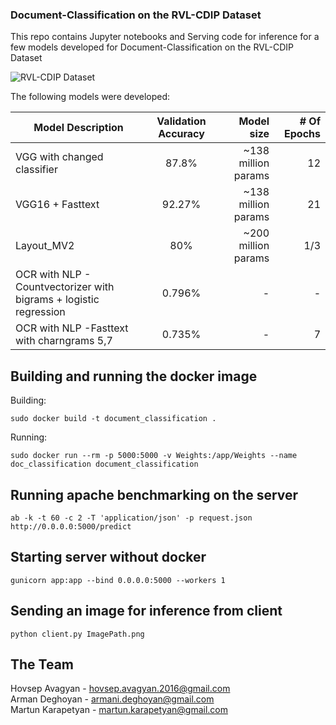 ### Document-Classification on the RVL-CDIP Dataset

This repo contains Jupyter notebooks and Serving code for inference for a few models developed for Document-Classification on the RVL-CDIP Dataset

![RVL-CDIP Dataset](https://user-images.githubusercontent.com/57097596/162274132-8ca1ad4c-f7ec-4bcd-a374-dddc888fff9d.jpg)

The following models were developed:

|     Model Description     | Validation Accuracy |            Model size      | # Of Epochs |
| --------------------------|:-------------------:|---------------------------:|------------:|
|VGG with changed classifier|         87.8%       |     ~138 million params    |      12     |
|      VGG16 + Fasttext     |         92.27%      |     ~138 million params    |      21     |
|         Layout_MV2        |         80%         |     ~200 million params    |     1/3     |
|      OCR with NLP - Countvectorizer with bigrams + logistic regression |  0.796% | - | - |
| OCR with NLP -Fasttext with charngrams 5,7 | 0.735% |               -         |      7      | 

## Building and running the docker image

Building:
```
sudo docker build -t document_classification .
```
Running:
```
sudo docker run --rm -p 5000:5000 -v Weights:/app/Weights --name doc_classification document_classification
```

## Running apache benchmarking on the server
```
ab -k -t 60 -c 2 -T 'application/json' -p request.json  http://0.0.0.0:5000/predict
```

## Starting server without docker
```
gunicorn app:app --bind 0.0.0.0:5000 --workers 1
```

## Sending an image for inference from client
```
python client.py ImagePath.png
```

## The Team

Hovsep Avagyan - hovsep.avagyan.2016@gmail.com  
Arman Deghoyan - armani.deghoyan@gmail.com  
Martun Karapetyan - martun.karapetyan@gmail.com  

